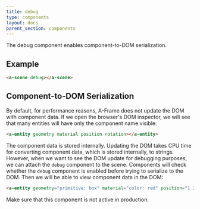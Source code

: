 ```yaml
---
title: debug
type: components
layout: docs
parent_section: components
---
```


The debug component enables component-to-DOM serialization.

## Example

```html
<a-scene debug></a-scene>
```

## Component-to-DOM Serialization

By default, for performance reasons, A-Frame does not update the DOM with component data. If we open the browser's DOM inspector, we will see that many entities will have only the component name visible:

```html
<a-entity geometry material position rotation></a-entity>
```

The component data is stored internally. Updating the DOM takes CPU time for converting component data, which is stored internally, to strings. However, when we want to see the DOM update for debugging purposes, we can attach the `debug` component to the scene. Components will check whether the `debug` component is enabled before trying to serialize to the DOM. Then we will be able to view component data in the DOM:

```html
<a-entity geometry="primitive: box" material="color: red" position="1 2 3" rotation="0 180 0"></a-entity>
```

Make sure that this component is not active in production.
